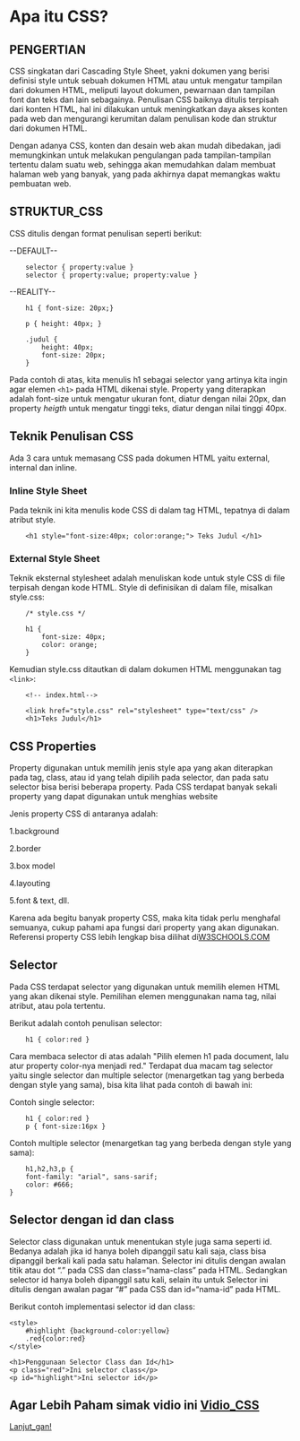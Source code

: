 # Apa itu CSS?

## PENGERTIAN

CSS singkatan dari Cascading Style Sheet, yakni dokumen yang berisi definisi style untuk sebuah dokumen HTML atau untuk mengatur tampilan dari dokumen HTML, meliputi layout dokumen, pewarnaan dan tampilan font dan teks dan lain sebagainya. Penulisan CSS baiknya ditulis terpisah dari konten HTML, hal ini dilakukan untuk meningkatkan daya akses konten pada web dan mengurangi kerumitan dalam penulisan kode dan struktur dari dokumen HTML.

Dengan adanya CSS, konten dan desain web akan mudah dibedakan, jadi memungkinkan untuk melakukan pengulangan pada tampilan-tampilan tertentu dalam suatu web, sehingga akan memudahkan dalam membuat halaman web yang banyak, yang pada akhirnya dapat memangkas waktu pembuatan web.

## STRUKTUR_CSS

CSS ditulis dengan format penulisan seperti berikut:

--DEFAULT--
```
    selector { property:value }
    selector { property:value; property:value }    
```

--REALITY--
```
    h1 { font-size: 20px;}

    p { height: 40px; }

    .judul {
        height: 40px;
        font-size: 20px;
    }

```
Pada contoh di atas, kita menulis h1 sebagai selector yang artinya kita ingin agar elemen `<h1>` pada HTML dikenai style. Property yang diterapkan adalah font-size untuk mengatur ukuran font, diatur dengan nilai 20px, dan property *heigth* untuk mengatur tinggi teks, diatur dengan nilai tinggi 40px.

## Teknik Penulisan CSS
Ada 3 cara untuk memasang CSS pada dokumen HTML yaitu external, internal dan inline.

### Inline Style Sheet
Pada teknik ini kita menulis kode CSS di dalam tag HTML, tepatnya di dalam atribut style.
```
    <h1 style="font-size:40px; color:orange;"> Teks Judul </h1>
```

### External Style Sheet
Teknik eksternal stylesheet adalah menuliskan kode untuk style CSS di file terpisah dengan kode HTML.
Style di definisikan di dalam file, misalkan style.css:
```
    /* style.css */

    h1 {
        font-size: 40px;
        color: orange;
    }
```
Kemudian style.css ditautkan di dalam dokumen HTML menggunakan tag `<link>`:
```
    <!-- index.html-->

    <link href="style.css" rel="stylesheet" type="text/css" />
    <h1>Teks Judul</h1>
```

## CSS Properties
Property digunakan untuk memilih jenis style apa yang akan diterapkan pada tag, class, atau id yang telah dipilih pada selector, dan pada satu selector bisa berisi beberapa property. Pada CSS terdapat banyak sekali property yang dapat digunakan untuk menghias website

Jenis property CSS di antaranya adalah:

1.background

2.border

3.box model

4.layouting

5.font & text, dll.

Karena ada begitu banyak property CSS, maka kita tidak perlu menghafal semuanya, cukup pahami apa fungsi dari property yang akan digunakan. Referensi property CSS lebih lengkap bisa dilihat di[W3SCHOOLS.COM](https://www.w3schools.com/cssref/)

## Selector
Pada CSS terdapat selector yang digunakan untuk memilih elemen HTML yang akan dikenai style. Pemilihan elemen menggunakan nama tag, nilai atribut, atau pola tertentu.

Berikut adalah contoh penulisan selector:
```
    h1 { color:red }
```
Cara membaca selector di atas adalah "Pilih elemen h1 pada document, lalu atur property color-nya menjadi red."
Terdapat dua macam tag selector yaitu single selector dan multiple selector (menargetkan tag yang berbeda dengan style yang sama), bisa kita lihat pada contoh di bawah ini:

Contoh single selector:
```
    h1 { color:red }
    p { font-size:16px }
```
Contoh multiple selector (menargetkan tag yang berbeda dengan style yang sama):
```
    h1,h2,h3,p {
    font-family: "arial", sans-sarif;
    color: #666;
}
```

## Selector dengan id dan class
Selector class digunakan untuk menentukan style juga sama seperti id. Bedanya adalah jika id hanya boleh dipanggil satu kali saja, class bisa dipanggil berkali kali pada satu halaman. Selector ini ditulis dengan awalan titik atau dot “.” pada CSS dan class=“nama-class” pada HTML. Sedangkan selector id hanya boleh dipanggil satu kali, selain itu untuk Selector ini ditulis dengan awalan pagar “#” pada CSS dan id=“nama-id” pada HTML.

Berikut contoh implementasi selector id dan class:
```
<style>
    #highlight {background-color:yellow}
    .red{color:red}
</style>
 
<h1>Penggunaan Selector Class dan Id</h1>
<p class="red">Ini selector class</p>
<p id="highlight">Ini selector id</p>
```

## Agar Lebih Paham simak vidio ini [Vidio_CSS](https://youtu.be/eE3MW_doEg0)

[Lanjut_gan!](https://github.com/arizkayusril/Frontend_RoadMap/blob/master/2.HTML/Make%20tabel/Tabel_html.md)